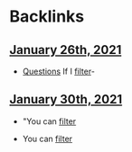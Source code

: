 
# Backlinks
## [January 26th, 2021](<January 26th, 2021.md>)
- [Questions](<Questions.md>) If I [filter](<filter.md>)-

## [January 30th, 2021](<January 30th, 2021.md>)
- "You can [filter](<filter.md>)

- You can [filter](<filter.md>)

